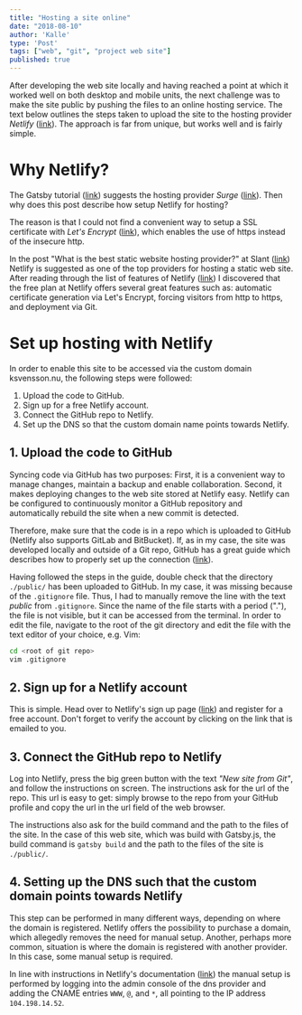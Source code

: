 ```yaml
---
title: "Hosting a site online"
date: "2018-08-10"
author: 'Kalle'
type: 'Post'
tags: ["web", "git", "project web site"]
published: true
---
```

After developing the web site locally and having reached a point at which it worked well on both desktop and mobile units, the next challenge was to make the site public by pushing the files to an online hosting service. The text below outlines the steps taken to upload the site to the hosting provider *Netlify* ([link](https://www.netlify.com/)). The approach is far from unique, but works well and is fairly simple.

# Why Netlify?


The Gatsby tutorial ([link](https://www.gatsbyjs.org/tutorial/)) suggests the hosting provider *Surge* ([link](https://surge.sh)). Then why does this post describe how setup Netlify for hosting?

The reason is that I could not find a convenient way to setup a SSL certificate with *Let's Encrypt* ([link](https://letsencrypt.org)), which enables the use of https instead of the insecure http.

In the post "What is the best static website hosting provider?" at Slant ([link](https://www.slant.co/topics/2256/~static-website-hosting-provider)) Netlify is suggested as one of the top providers for hosting a static web site. After reading through the list of features of Netlify ([link](https://www.netlify.com/features/)) I discovered that the free plan at Netlify offers several great features such as: automatic certificate generation via Let's Encrypt, forcing visitors from http to https, and deployment via Git.

# Set up hosting with Netlify
In order to enable this site to be accessed via the custom domain ksvensson.nu, the following steps were followed:

1. Upload the code to GitHub.
2. Sign up for a free Netlify account.
3. Connect the GitHub repo to Netlify.
4. Set up the DNS so that the custom domain name points towards Netlify.

## 1. Upload the code to GitHub
Syncing code via GitHub has two purposes: First, it is a convenient way to manage changes, maintain a backup and enable collaboration. Second, it makes deploying changes to the web site stored at Netlify easy. Netlify can be configured to continuously monitor a GitHub repository and automatically rebuild the site when a new commit is detected.

Therefore, make sure that the code is in a repo which is uploaded to GitHub (Netlify also supports GitLab and BitBucket). If, as in my case, the site was developed locally and outside of a Git repo, GitHub has a great guide which describes how to properly set up the connection ([link](https://help.github.com/articles/adding-an-existing-project-to-github-using-the-command-line/)).

Having followed the steps in the guide, double check that the directory `./public/` has been uploaded to GitHub. In my case, it was missing because of the `.gitignore` file. Thus, I had to manually remove the line with the text *public* from `.gitignore`. Since the name of the file starts with a period ("."), the file is not visible, but it can be accessed from the terminal. In order to edit the file, navigate to the root of the git directory and edit the file with the text editor of your choice, e.g. Vim:

```bash
cd <root of git repo>
vim .gitignore
```

## 2. Sign up for a Netlify account
This is simple. Head over to Netlify's sign up page ([link](https://app.netlify.com/signup)) and register for a free account. Don't forget to verify the account by clicking on the link that is emailed to you.

## 3. Connect the GitHub repo to Netlify
Log into Netlify, press the big green button with the text *"New site from Git"*, and follow the instructions on screen. The instructions ask for the url of the repo. This url is easy to get: simply browse to the repo from your GitHub profile and copy the url in the url field of the web browser.

The instructions also ask for the build command and the path to the files of the site. In the case of this web site, which was build with Gatsby.js, the build command is `gatsby build` and the path to the files of the site is `./public/`.

## 4. Setting up the DNS such that the custom domain points towards Netlify
This step can be performed in many different ways, depending on where the domain is registered. Netlify offers the possibility to purchase a domain, which allegedly removes the need for manual setup. Another, perhaps more common, situation is where the domain is registered with another provider. In this case, some manual setup is required.

In line with instructions in Netlify's documentation ([link](https://www.netlify.com/docs/custom-domains/#dns-configuration)) the manual setup is performed by logging into the admin console of the dns provider and adding the CNAME entries `WWW`, `@`, and `*`, all pointing to the IP address `104.198.14.52`.
